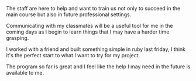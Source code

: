 The staff are here to help and want to train us not only to succeed in the main course but also in future professional settings.

Communicating with my classmates will be a useful tool for me in the coming days as I begin to learn things that I may have a harder time grasping.

I worked with a friend and built something simple in ruby last friday, I think it's the perfect start to what I want to try for my project.

The program so far is great and I feel like the help I may need in the future is available to me. 
